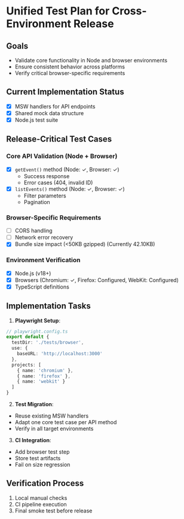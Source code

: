 # Unified Test Plan for Cross-Environment Release

## Goals
- Validate core functionality in Node and browser environments
- Ensure consistent behavior across platforms
- Verify critical browser-specific requirements

## Current Implementation Status
- [x] MSW handlers for API endpoints
- [x] Shared mock data structure
- [x] Node.js test suite

## Release-Critical Test Cases

### Core API Validation (Node + Browser)
- [x] `getEvent()` method (Node: ✓, Browser: ✓)
  - Success response
  - Error cases (404, invalid ID)
- [x] `listEvents()` method (Node: ✓, Browser: ✓)
  - Filter parameters
  - Pagination

### Browser-Specific Requirements
- [ ] CORS handling
- [ ] Network error recovery
- [x] Bundle size impact (<50KB gzipped) (Currently 42.10KB)

### Environment Verification
- [x] Node.js (v18+)
- [x] Browsers (Chromium: ✓, Firefox: Configured, WebKit: Configured)
- [x] TypeScript definitions

## Implementation Tasks

1. **Playwright Setup**:
```ts
// playwright.config.ts
export default {
  testDir: './tests/browser',
  use: {
    baseURL: 'http://localhost:3000'
  },
  projects: [
    { name: 'chromium' },
    { name: 'firefox' },
    { name: 'webkit' }
  ]
}
```

2. **Test Migration**:
- Reuse existing MSW handlers
- Adapt one core test case per API method
- Verify in all target environments

3. **CI Integration**:
- Add browser test step
- Store test artifacts
- Fail on size regression

## Verification Process
1. Local manual checks
2. CI pipeline execution
3. Final smoke test before release
